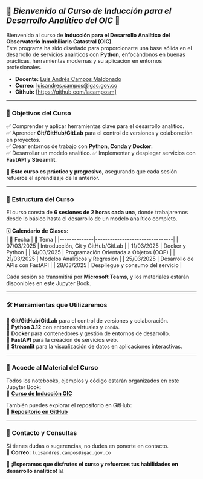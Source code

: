 ## 🚀 ***Bienvenido al Curso de Inducción para el Desarrollo Analítico del OIC*** 🚀

Bienvenido al curso de **Inducción para el Desarrollo Analítico del Observatorio Inmobiliario Catastral (OIC)**.  
Este programa ha sido diseñado para proporcionarte una base sólida en el desarrollo de servicios analíticos con **Python**, enfocándonos en buenas prácticas, herramientas modernas y su aplicación en entornos profesionales. 

- **Docente:** [Luis Andrés Campos Maldonado](https://co.linkedin.com/in/lacamposm)
- **Correo:** [luisandres.campos@igac.gov.co](mailto:luisandres.campos@igac.gov.co)
- **Github:** [https://github.com/lacamposm]
---

### 🎯 **Objetivos del Curso**  
✅ Comprender y aplicar herramientas clave para el desarrollo analítico.  
✅ Aprender **Git/GitHub/GitLab** para el control de versiones y colaboración en proyectos.  
✅ Crear entornos de trabajo con **Python, Conda y Docker**.  
✅ Desarrollar un modelo analítico.
✅ Implementar y desplegar servicios con **FastAPI y Streamlit**.  

📌 **Este curso es práctico y progresivo**, asegurando que cada sesión refuerce el aprendizaje de la anterior.

---

### 📅 **Estructura del Curso**  
El curso consta de **6 sesiones de 2 horas cada una**, donde trabajaremos desde lo básico hasta el desarrollo de un modelo analítico completo.  

🗓 **Calendario de Clases:**  
| 📆 Fecha      | 📌 Tema |
|--------------|--------------------------------|
| 07/03/2025  | Introducción, Git y GitHub/GitLab |
| 11/03/2025  | Docker y Python |
| 14/03/2025  | Programación Orientada a Objetos (OOP) |
| 21/03/2025  | Modelos Analíticos y Regresión |
| 25/03/2025  | Desarrollo de APIs con FastAPI |
| 28/03/2025  | Despliegue y consumo del servicio |

Cada sesión se transmitirá por **Microsoft Teams**, y los materiales estarán disponibles en este Jupyter Book.

---

### 🛠 **Herramientas que Utilizaremos**  

🔹 **Git/GitHub/GitLab** para el control de versiones y colaboración.  
🔹 **Python 3.12** con entornos virtuales y `conda`.  
🔹 **Docker** para contenedores y gestión de entornos de desarrollo.  
🔹 **FastAPI** para la creación de servicios web.  
🔹 **Streamlit** para la visualización de datos en aplicaciones interactivas.  

---

### 📂 **Accede al Material del Curso**  
Todos los notebooks, ejemplos y código estarán organizados en este Jupyter Book:  
🔗 **[Curso de Inducción OIC](https://lacamposm.github.io/desarrollo-analitico-oic/)**  

También puedes explorar el repositorio en GitHub:  
🔗 **[Repositorio en GitHub](https://github.com/lacamposm/desarrollo-analitico-oic)**  

---

### 📧 **Contacto y Consultas**  
Si tienes dudas o sugerencias, no dudes en ponerte en contacto.  
📩 **Correo:** `luisandres.campos@igac.gov.co`  

🚀 **¡Esperamos que disfrutes el curso y refuerces tus habilidades en desarrollo analítico!** 📊

